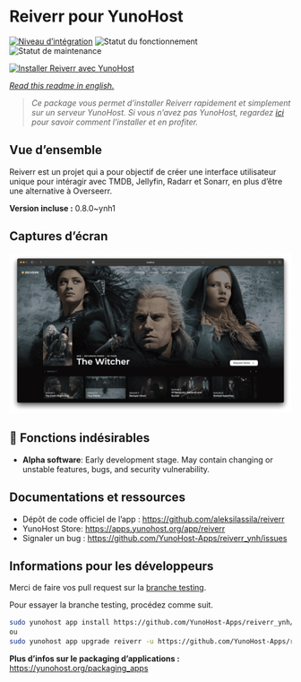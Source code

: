 <!--
N.B.: This README was automatically generated by https://github.com/YunoHost/apps/tree/master/tools/README-generator
It shall NOT be edited by hand.
-->

# Reiverr pour YunoHost

[![Niveau d’intégration](https://dash.yunohost.org/integration/reiverr.svg)](https://dash.yunohost.org/appci/app/reiverr) ![Statut du fonctionnement](https://ci-apps.yunohost.org/ci/badges/reiverr.status.svg) ![Statut de maintenance](https://ci-apps.yunohost.org/ci/badges/reiverr.maintain.svg)

[![Installer Reiverr avec YunoHost](https://install-app.yunohost.org/install-with-yunohost.svg)](https://install-app.yunohost.org/?app=reiverr)

*[Read this readme in english.](./README.md)*

> *Ce package vous permet d’installer Reiverr rapidement et simplement sur un serveur YunoHost.
Si vous n’avez pas YunoHost, regardez [ici](https://yunohost.org/#/install) pour savoir comment l’installer et en profiter.*

## Vue d’ensemble

Reiverr est un projet qui a pour objectif de créer une interface utilisateur unique pour intéragir avec TMDB, Jellyfin, Radarr et Sonarr, en plus d’être une alternative à Overseerr.

**Version incluse :** 0.8.0~ynh1

## Captures d’écran

![Capture d’écran de Reiverr](./doc/screenshots/screenshot.png)

## :red_circle: Fonctions indésirables

- **Alpha software**: Early development stage. May contain changing or unstable features, bugs, and security vulnerability.

## Documentations et ressources

* Dépôt de code officiel de l’app : <https://github.com/aleksilassila/reiverr>
* YunoHost Store: <https://apps.yunohost.org/app/reiverr>
* Signaler un bug : <https://github.com/YunoHost-Apps/reiverr_ynh/issues>

## Informations pour les développeurs

Merci de faire vos pull request sur la [branche testing](https://github.com/YunoHost-Apps/reiverr_ynh/tree/testing).

Pour essayer la branche testing, procédez comme suit.

``` bash
sudo yunohost app install https://github.com/YunoHost-Apps/reiverr_ynh/tree/testing --debug
ou
sudo yunohost app upgrade reiverr -u https://github.com/YunoHost-Apps/reiverr_ynh/tree/testing --debug
```

**Plus d’infos sur le packaging d’applications :** <https://yunohost.org/packaging_apps>